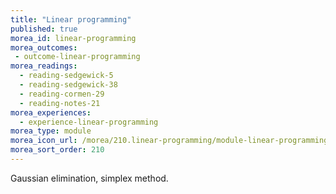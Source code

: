 ```yaml
---
title: "Linear programming"
published: true
morea_id: linear-programming
morea_outcomes:
 - outcome-linear-programming
morea_readings:
  - reading-sedgewick-5
  - reading-sedgewick-38
  - reading-cormen-29
  - reading-notes-21
morea_experiences:
  - experience-linear-programming
morea_type: module
morea_icon_url: /morea/210.linear-programming/module-linear-programming.jpg
morea_sort_order: 210
---
```


Gaussian elimination, simplex method.